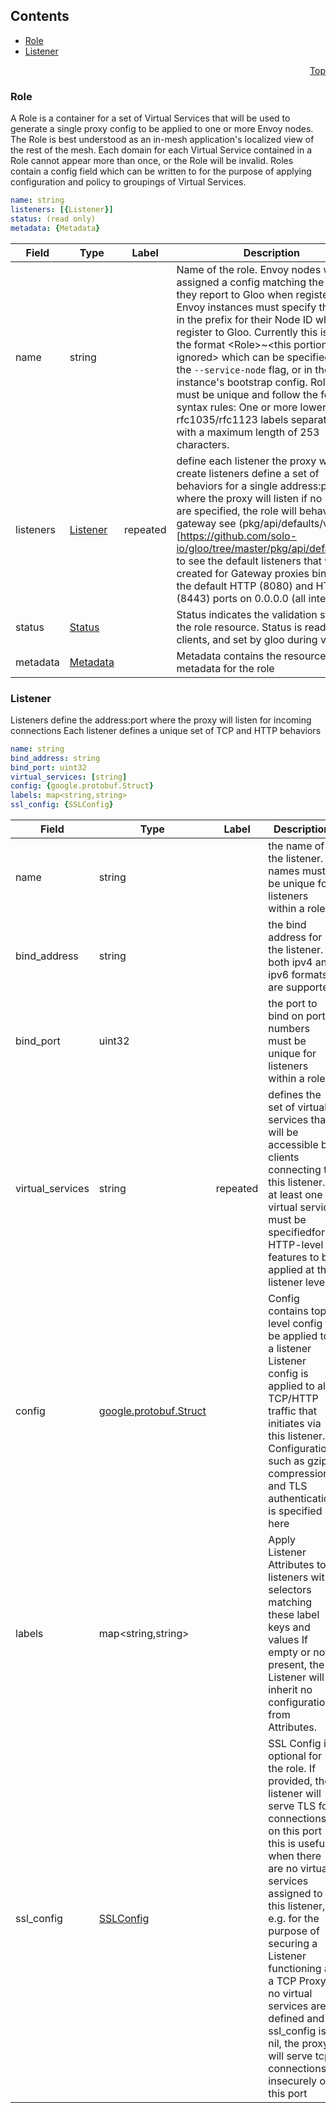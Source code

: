 <a name="top"></a>

## Contents
  - [Role](#gloo.api.v1.Role)
  - [Listener](#gloo.api.v1.Listener)



<a name="role"></a>
<p align="right"><a href="#top">Top</a></p>




<a name="gloo.api.v1.Role"></a>

### Role
A Role is a container for a set of Virtual Services that will be used to generate a single proxy config
to be applied to one or more Envoy nodes. The Role is best understood as an in-mesh application&#39;s localized view
of the rest of the mesh.
Each domain for each Virtual Service contained in a Role cannot appear more than once, or the Role
will be invalid.
Roles contain a config field which can be written to for the purpose of applying configuration and policy
to groupings of Virtual Services.


```yaml
name: string
listeners: [{Listener}]
status: (read only)
metadata: {Metadata}

```
| Field | Type | Label | Description |
| ----- | ---- | ----- | ----------- |
| name | string |  | Name of the role. Envoy nodes will be assigned a config matching the role they report to Gloo when registering Envoy instances must specify their role in the prefix for their Node ID when they register to Gloo. Currently this is done in the format &lt;Role&gt;~&lt;this portion is ignored&gt; which can be specified with the `--service-node` flag, or in the Envoy instance&#39;s bootstrap config. Role Names must be unique and follow the following syntax rules: One or more lowercase rfc1035/rfc1123 labels separated by &#39;.&#39; with a maximum length of 253 characters. |
| listeners | [Listener](role.md#gloo.api.v1.Listener) | repeated | define each listener the proxy will create listeners define a set of behaviors for a single address:port where the proxy will listen if no listeners are specified, the role will behave as a gateway see (pkg/api/defaults/v1)[https://github.com/solo-io/gloo/tree/master/pkg/api/defaults/v1] to see the default listeners that will be created for Gateway proxies binding to the default HTTP (8080) and HTTPS (8443) ports on 0.0.0.0 (all interfaces) |
| status | [Status](status.md#gloo.api.v1.Status) |  | Status indicates the validation status of the role resource. Status is read-only by clients, and set by gloo during validation |
| metadata | [Metadata](metadata.md#gloo.api.v1.Metadata) |  | Metadata contains the resource metadata for the role |






<a name="gloo.api.v1.Listener"></a>

### Listener
Listeners define the address:port where the proxy will listen for incoming connections
Each listener defines a unique set of TCP and HTTP behaviors


```yaml
name: string
bind_address: string
bind_port: uint32
virtual_services: [string]
config: {google.protobuf.Struct}
labels: map<string,string>
ssl_config: {SSLConfig}

```
| Field | Type | Label | Description |
| ----- | ---- | ----- | ----------- |
| name | string |  | the name of the listener. names must be unique for listeners within a role |
| bind_address | string |  | the bind address for the listener. both ipv4 and ipv6 formats are supported |
| bind_port | uint32 |  | the port to bind on ports numbers must be unique for listeners within a role |
| virtual_services | string | repeated | defines the set of virtual services that will be accessible by clients connecting to this listener. at least one virtual service must be specifiedfor HTTP-level features to be applied at the listener level |
| config | [google.protobuf.Struct](https://developers.google.com/protocol-buffers/docs/reference/csharp/class/google/protobuf/well-known-types/struct) |  | Config contains top-level config to be applied to a listener Listener config is applied to all TCP/HTTP traffic that initiates via this listener. Configuration such as gzip compression and TLS authentication is specified here |
| labels | map&lt;string,string&gt; |  | Apply Listener Attributes to listeners with selectors matching these label keys and values If empty or not present, the Listener will inherit no configuration from Attributes. |
| ssl_config | [SSLConfig](virtualservice.md#gloo.api.v1.SSLConfig) |  | SSL Config is optional for the role. If provided, the listener will serve TLS for connections on this port this is useful when there are no virtual services assigned to this listener, e.g. for the purpose of securing a Listener functioning as a TCP Proxy if no virtual services are defined and ssl_config is nil, the proxy will serve tcp connections insecurely on this port |





 

 

 

